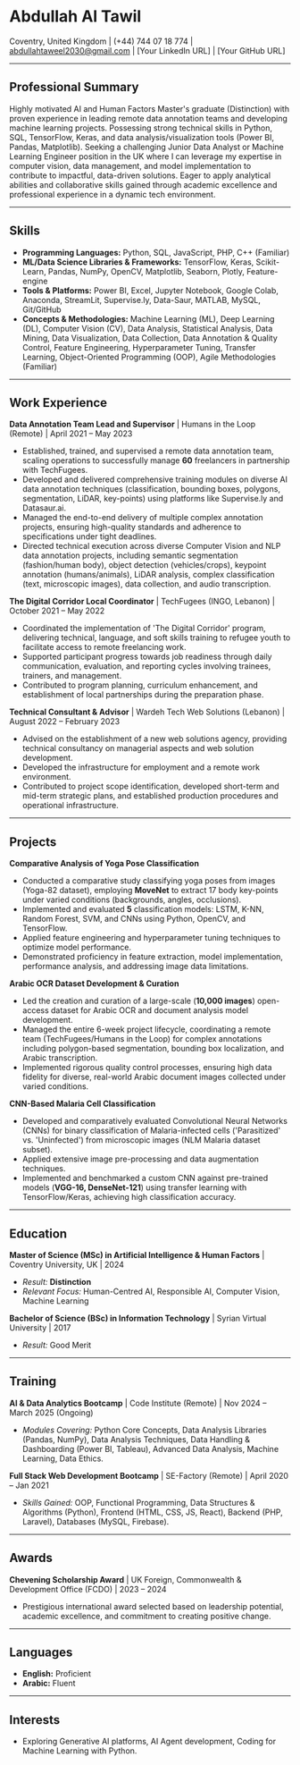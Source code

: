 # Abdullah Al Tawil

Coventry, United Kingdom | (+44) 744 07 18 774 | abdullahtaweel2030@gmail.com | [Your LinkedIn URL] | [Your GitHub URL]

---

## Professional Summary

Highly motivated AI and Human Factors Master's graduate (Distinction) with proven experience in leading remote data annotation teams and developing machine learning projects. Possessing strong technical skills in Python, SQL, TensorFlow, Keras, and data analysis/visualization tools (Power BI, Pandas, Matplotlib). Seeking a challenging Junior Data Analyst or Machine Learning Engineer position in the UK where I can leverage my expertise in computer vision, data management, and model implementation to contribute to impactful, data-driven solutions. Eager to apply analytical abilities and collaborative skills gained through academic excellence and professional experience in a dynamic tech environment.

---

## Skills

* **Programming Languages:** Python, SQL, JavaScript, PHP, C++ (Familiar)
* **ML/Data Science Libraries & Frameworks:** TensorFlow, Keras, Scikit-Learn, Pandas, NumPy, OpenCV, Matplotlib, Seaborn, Plotly, Feature-engine
* **Tools & Platforms:** Power BI, Excel, Jupyter Notebook, Google Colab, Anaconda, StreamLit, Supervise.ly, Data-Saur, MATLAB, MySQL, Git/GitHub
* **Concepts & Methodologies:** Machine Learning (ML), Deep Learning (DL), Computer Vision (CV), Data Analysis, Statistical Analysis, Data Mining, Data Visualization, Data Collection, Data Annotation & Quality Control, Feature Engineering, Hyperparameter Tuning, Transfer Learning, Object-Oriented Programming (OOP), Agile Methodologies (Familiar)

---

## Work Experience

**Data Annotation Team Lead and Supervisor** | Humans in the Loop (Remote) | April 2021 – May 2023
* Established, trained, and supervised a remote data annotation team, scaling operations to successfully manage **60** freelancers in partnership with TechFugees.
* Developed and delivered comprehensive training modules on diverse AI data annotation techniques (classification, bounding boxes, polygons, segmentation, LiDAR, key-points) using platforms like Supervise.ly and Datasaur.ai.
* Managed the end-to-end delivery of multiple complex annotation projects, ensuring high-quality standards and adherence to specifications under tight deadlines.
* Directed technical execution across diverse Computer Vision and NLP data annotation projects, including semantic segmentation (fashion/human body), object detection (vehicles/crops), keypoint annotation (humans/animals), LiDAR analysis, complex classification (text, microscopic images), data collection, and audio transcription.

**The Digital Corridor Local Coordinator** | TechFugees (INGO, Lebanon) | October 2021 – May 2022
* Coordinated the implementation of 'The Digital Corridor' program, delivering technical, language, and soft skills training to refugee youth to facilitate access to remote freelancing work.
* Supported participant progress towards job readiness through daily communication, evaluation, and reporting cycles involving trainees, trainers, and management.
* Contributed to program planning, curriculum enhancement, and establishment of local partnerships during the preparation phase.

**Technical Consultant & Advisor** | Wardeh Tech Web Solutions (Lebanon) | August 2022 – February 2023
* Advised on the establishment of a new web solutions agency, providing technical consultancy on managerial aspects and web solution development.
* Developed the infrastructure for employment and a remote work environment.
* Contributed to project scope identification, developed short-term and mid-term strategic plans, and established production procedures and operational infrastructure.

---

## Projects

**Comparative Analysis of Yoga Pose Classification**
* Conducted a comparative study classifying yoga poses from images (Yoga-82 dataset), employing **MoveNet** to extract 17 body key-points under varied conditions (backgrounds, angles, occlusions).
* Implemented and evaluated **5** classification models: LSTM, K-NN, Random Forest, SVM, and CNNs using Python, OpenCV, and TensorFlow.
* Applied feature engineering and hyperparameter tuning techniques to optimize model performance.
* Demonstrated proficiency in feature extraction, model implementation, performance analysis, and addressing image data limitations.

**Arabic OCR Dataset Development & Curation**
* Led the creation and curation of a large-scale (**10,000 images**) open-access dataset for Arabic OCR and document analysis model development.
* Managed the entire 6-week project lifecycle, coordinating a remote team (TechFugees/Humans in the Loop) for complex annotations including polygon-based segmentation, bounding box localization, and Arabic transcription.
* Implemented rigorous quality control processes, ensuring high data fidelity for diverse, real-world Arabic document images collected under varied conditions.

**CNN-Based Malaria Cell Classification**
* Developed and comparatively evaluated Convolutional Neural Networks (CNNs) for binary classification of Malaria-infected cells ('Parasitized' vs. 'Uninfected') from microscopic images (NLM Malaria dataset subset).
* Applied extensive image pre-processing and data augmentation techniques.
* Implemented and benchmarked a custom CNN against pre-trained models (**VGG-16, DenseNet-121**) using transfer learning with TensorFlow/Keras, achieving high classification accuracy.

---

## Education

**Master of Science (MSc) in Artificial Intelligence & Human Factors** | Coventry University, UK | 2024
* *Result:* **Distinction**
* *Relevant Focus:* Human-Centred AI, Responsible AI, Computer Vision, Machine Learning

**Bachelor of Science (BSc) in Information Technology** | Syrian Virtual University | 2017
* *Result:* Good Merit

---

## Training

**AI & Data Analytics Bootcamp** | Code Institute (Remote) | Nov 2024 – March 2025 (Ongoing)
* *Modules Covering:* Python Core Concepts, Data Analysis Libraries (Pandas, NumPy), Data Analysis Techniques, Data Handling & Dashboarding (Power BI, Tableau), Advanced Data Analysis, Machine Learning, Data Ethics.

**Full Stack Web Development Bootcamp** | SE-Factory (Remote) | April 2020 – Jan 2021
* *Skills Gained:* OOP, Functional Programming, Data Structures & Algorithms (Python), Frontend (HTML, CSS, JS, React), Backend (PHP, Laravel), Databases (MySQL, Firebase).

---

## Awards

**Chevening Scholarship Award** | UK Foreign, Commonwealth & Development Office (FCDO) | 2023 – 2024
* Prestigious international award selected based on leadership potential, academic excellence, and commitment to creating positive change.

---

## Languages

* **English:** Proficient
* **Arabic:** Fluent

---

## Interests

* Exploring Generative AI platforms, AI Agent development, Coding for Machine Learning with Python.


